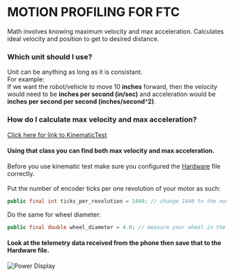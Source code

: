 # MOTION PROFILING FOR FTC

Math involves knowing maximum velocity and max acceleration.
Calculates ideal velocity and position to get to desired distance. 

### Which unit should I use?
Unit can be anything as long as it is consistant. <br> 
For example: <br>
If we want the robot/vehicle to move 10 **inches** forward, then the velocity would need to be **inches per second (in/sec)**
and acceleration would be **inches per second per second (inches/second^2)**.

### How do I calculate max velocity and max acceleration?
[Click here for link to KinematicTest](https://github.com/realRoshanRaj/FTC_LinearMotionProfiling/tree/ftcapp/ftc_app-master/TeamCode/src/main/java/org/firstinspires/ftc/teamcode/Samples)

#### Using that class you can find both max velocity and max acceleration. 

Before you use kinematic test make sure you configured the [Hardware](https://github.com/realRoshanRaj/FTC_LinearMotionProfiling/tree/ftcapp/ftc_app-master/TeamCode/src/main/java/org/firstinspires/ftc/teamcode) file correctly.
<br> <br> Put the number of encoder ticks per one revolution of your motor as such:

```java
public final int ticks_per_revolution = 1440; // change 1440 to the number of ticks per rev for your motor
```

Do the same for wheel diameter:
```java
public final double wheel_diameter = 4.0; // measure your wheel in the unit that you want to keep constant. EX) inches
```

#### Look at the telemetry data received from the phone then save that to the Hardware file.
![Power Display](https://user-images.githubusercontent.com/34359601/46500921-06820f00-c7f2-11e8-87fa-eb344e2b88c5.gif "Power Display")
